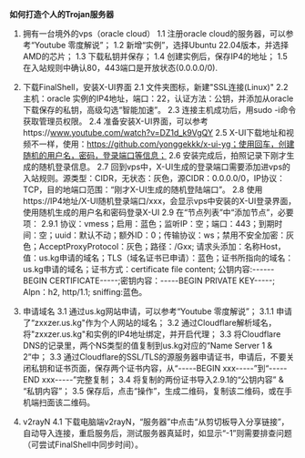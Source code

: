 **如何打造个人的Trojan服务器**
1. 拥有一台境外的vps（oracle cloud）
   1.1 注册oracle cloud的服务器，可以参考“Youtube 零度解说”；
   1.2 新增“实例”，选择Ubuntu 22.04版本，并选择AMD的芯片；
   1.3 下载私钥并保存；
   1.4 创建实例后，保存IP4的地址；
   1.5 在入站规则中确认80，443端口是开放状态(0.0.0.0/0).

2. 下载FinalShell，安装X-UI界面
   2.1 文件夹图标，新建"SSL连接(Linux)"
   2.2 主机：oracle 实例的IP4地址，端口：22，认证方法：公钥，并添加从oracle下载保存的私钥，高级勾选“智能加速”。
   2.3 连接主机成功后，用sudo -i命令获取管理员权限。
   2.4 准备安装X-UI界面，可以参考https://www.youtube.com/watch?v=DZ1d_k9VgQY
   2.5 X-UI下载地址和视频不一样，使用：https://github.com/yonggekkk/x-ui-yg；使用回车，创建随机的用户名，密码，登录端口等信息；
   2.6 安装完成后，拍照记录下刚才生成的随机登录信息。
   2.7 回到vps中，X-UI生成的登录端口需要添加进vps的入站规则。源类型：CIDR，无状态：灰色，源CIDR：0.0.0.0/0，IP协议：TCP，目的地端口范围：“刚才X-UI生成的随机登陆端口”。
   2.8 使用https://IP4地址/X-UI随机登录端口/xxx，会显示vps中安装的X-UI登录界面，使用随机生成的用户名和密码登录X-UI
   2.9 在“节点列表”中“添加节点”，必要项：
     2.9.1 协议：vmess；启用：蓝色；监听IP：空；端口：443；到期时间：空；uuid：默认不动；额外ID：0；传输协议：ws；禁用不安全加密：灰色；AcceptProxyProtocol：灰色；路径：/Gxx;
           请求头添加：名称Host，值：us.kg申请的域名；TLS（域名证书已申请）：蓝色；证书所指向的域名：us.kg申请的域名；证书方式：certificate file content; 公钥内容:------BEGIN CERTIFICATE-----;密钥内容：-----BEGIN PRIVATE KEY-----;
           Alpn：h2, http/1.1; sniffing:蓝色。

3. 申请域名
   3.1 通过us.kg网站申请，可以参考“Youtube 零度解说”；
     3.1.1 申请了“zxxzer.us.kg"作为个人网站的域名；
   3.2 通过Cloudflare解析域名，将"zxxzer.us.kg"和实例的IP4地址绑定，并开启代理；
   3.3 将Cloudflare DNS的记录里，两个NS类型的值复制到us.kg对应的“Name Server 1 & 2”中；
   3.3 通过Cloudflare的SSL/TLS的源服务器申请证书，申请后，不要关闭私钥和证书页面，保存两个证书内容，从“-----BEGIN xxx-----”到“-----END xxx-----”完整复制；
   3.4 将复制的两份证书导入2.9.1的“公钥内容” & “私钥内容”；
   3.5 保存后，点击“操作”，生成二维码，复制该二维码，或在手机端扫面该二维码。

4. v2rayN
   4.1 下载电脑端v2rayN，“服务器”中点击“从剪切板导入分享链接”，自动导入连接，重启服务后，测试服务器真延时，如显示“-1”则需要排查问题（可尝试FinalShell中同步时间）。
